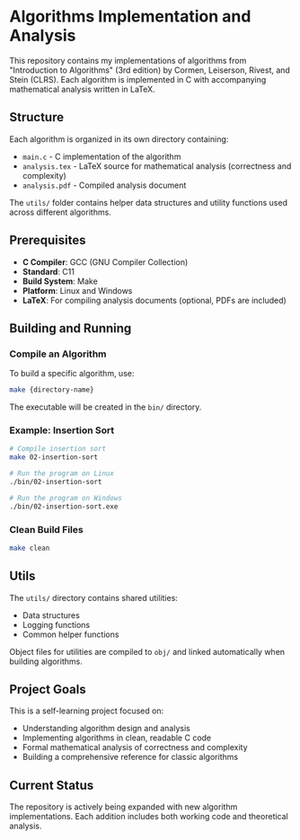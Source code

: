 # Algorithms Implementation and Analysis

This repository contains my implementations of algorithms from "Introduction to Algorithms" (3rd edition) by Cormen, Leiserson, Rivest, and Stein (CLRS). Each algorithm is implemented in C with accompanying mathematical analysis written in LaTeX.

## Structure

Each algorithm is organized in its own directory containing:
- `main.c` - C implementation of the algorithm
- `analysis.tex` - LaTeX source for mathematical analysis (correctness and complexity)
- `analysis.pdf` - Compiled analysis document

The `utils/` folder contains helper data structures and utility functions used across different algorithms.

## Prerequisites

- **C Compiler**: GCC (GNU Compiler Collection)
- **Standard**: C11
- **Build System**: Make
- **Platform**: Linux and Windows
- **LaTeX**: For compiling analysis documents (optional, PDFs are included)

## Building and Running

### Compile an Algorithm

To build a specific algorithm, use:

```bash
make {directory-name}
```

The executable will be created in the `bin/` directory.

### Example: Insertion Sort

```bash
# Compile insertion sort
make 02-insertion-sort

# Run the program on Linux
./bin/02-insertion-sort

# Run the program on Windows
./bin/02-insertion-sort.exe
```

### Clean Build Files

```bash
make clean
```

## Utils

The `utils/` directory contains shared utilities:
- Data structures
- Logging functions
- Common helper functions

Object files for utilities are compiled to `obj/` and linked automatically when building algorithms.

## Project Goals

This is a self-learning project focused on:
- Understanding algorithm design and analysis
- Implementing algorithms in clean, readable C code
- Formal mathematical analysis of correctness and complexity
- Building a comprehensive reference for classic algorithms

## Current Status

The repository is actively being expanded with new algorithm implementations. Each addition includes both working code and theoretical analysis.